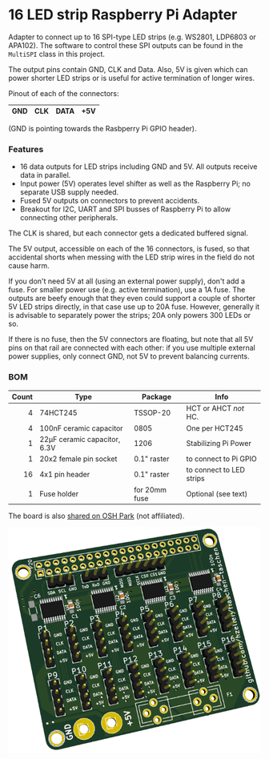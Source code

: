 16 LED strip Raspberry Pi Adapter
=================================

Adapter to connect up to 16 SPI-type LED strips (e.g. WS2801, LDP6803 or APA102).
The software to control these SPI outputs can be found in the `MultiSPI` class
in this project.

The output pins contain GND, CLK and Data. Also, 5V is given which can power
shorter LED strips or is useful for active termination of longer wires.

Pinout of each of the connectors:

GND | CLK | DATA | +5V
---:|:---:|:----:|:---

(GND is pointing towards the Rasbperry Pi GPIO header).

### Features

* 16 data outputs for LED strips including GND and 5V. All outputs receive data
  in parallel.
* Input power (5V) operates level shifter as well as the Raspberry Pi; no
  separate USB supply needed.
* Fused 5V outputs on connectors to prevent accidents.
* Breakout for I2C, UART and SPI busses of Raspberry Pi to allow connecting
  other peripherals.

The CLK is shared, but each connector gets a dedicated buffered signal.

The 5V output, accessible on each of the 16 connectors, is fused, so that
accidental shorts when messing with the LED strip wires in the field do not
cause harm.

If you don't need 5V at all (using an external power supply), don't add a fuse.
For smaller power use (e.g. active termination), use a 1A fuse.
The outputs are beefy enough that they even could support a couple of
shorter 5V LED strips directly, in that case use up to 20A fuse. However,
generally it is advisable to separately power the strips;
20A only powers 300 LEDs or so.

If there is no fuse, then the 5V connectors are floating, but note that all
5V pins on that rail are connected with each other: if you use multiple
external power supplies, only connect GND, not 5V to prevent balancing currents.

### BOM
Count | Type                        | Package      | Info
-----:|-----------------------------|--------------|------------
    4 | 74HCT245                    | TSSOP-20     | HCT or AHCT _not_ HC.
    4 | 100nF ceramic capacitor     | 0805         | One per HCT245
    1 | 22µF ceramic capacitor, 6.3V| 1206         | Stabilizing Pi Power
    1 | 20x2 female pin socket      | 0.1" raster  | to connect to Pi GPIO
   16 | 4x1 pin header              | 0.1" raster  | to connect to LED strips
    1 | Fuse holder                 | for 20mm fuse| Optional (see text)

The board is also [shared on OSH Park][oshpark-pcb] (not affiliated).

![](../img/pi-adapter-pcb.png)

[oshpark-pcb]: https://oshpark.com/shared_projects/BTdhLFc3
